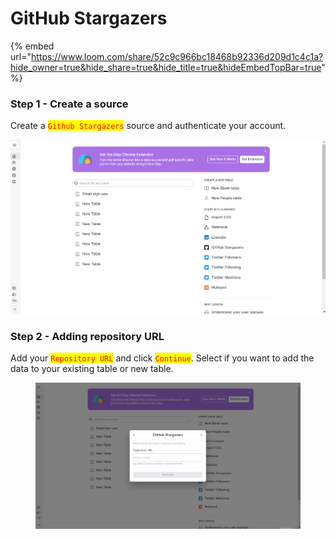 # GitHub Stargazers

{% embed url="https://www.loom.com/share/52c9c966bc18468b92336d209d1c4c1a?hide_owner=true&hide_share=true&hide_title=true&hideEmbedTopBar=true" %}

### Step 1 - Create a source

Create a <mark style="color:red;">`Github Stargazers`</mark> source and authenticate your account.&#x20;

![](../../.gitbook/assets/233.gif)

### Step 2 - Adding repository URL

Add your <mark style="color:red;">`Repository URL`</mark> and click <mark style="color:red;">`Continue`</mark>. Select if you want to add the data to your existing table or new table.&#x20;

<figure><img src="../../.gitbook/assets/234.gif" alt=""><figcaption></figcaption></figure>
